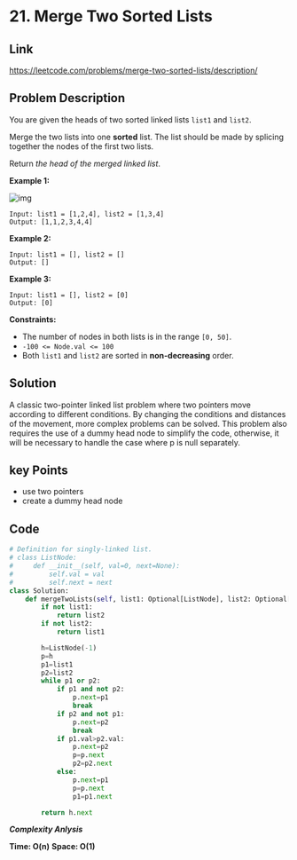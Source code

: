 # 21. Merge Two Sorted Lists

## Link

https://leetcode.com/problems/merge-two-sorted-lists/description/

## Problem Description

You are given the heads of two sorted linked lists `list1` and `list2`.

Merge the two lists into one **sorted** list. The list should be made by splicing together the nodes of the first two lists.

Return *the head of the merged linked list*.

 

**Example 1:**

![img](https://assets.leetcode.com/uploads/2020/10/03/merge_ex1.jpg)

```
Input: list1 = [1,2,4], list2 = [1,3,4]
Output: [1,1,2,3,4,4]
```

**Example 2:**

```
Input: list1 = [], list2 = []
Output: []
```

**Example 3:**

```
Input: list1 = [], list2 = [0]
Output: [0]
```

 

**Constraints:**

- The number of nodes in both lists is in the range `[0, 50]`.
- `-100 <= Node.val <= 100`
- Both `list1` and `list2` are sorted in **non-decreasing** order.

## Solution

A classic two-pointer linked list problem where two pointers move according to different conditions. By changing the conditions and distances of the movement, more complex problems can be solved. This problem also requires the use of a dummy head node to simplify the code, otherwise, it will be necessary to handle the case where p is null separately.

## key Points

* use two pointers
* create a dummy head node

## Code

``` py
# Definition for singly-linked list.
# class ListNode:
#     def __init__(self, val=0, next=None):
#         self.val = val
#         self.next = next
class Solution:
    def mergeTwoLists(self, list1: Optional[ListNode], list2: Optional[ListNode]) -> Optional[ListNode]:
        if not list1:
            return list2
        if not list2:
            return list1

        h=ListNode(-1)
        p=h
        p1=list1
        p2=list2
        while p1 or p2:
            if p1 and not p2:
                p.next=p1
                break
            if p2 and not p1:
                p.next=p2
                break
            if p1.val>p2.val:
                p.next=p2
                p=p.next
                p2=p2.next
            else:
                p.next=p1
                p=p.next
                p1=p1.next

        return h.next
```

***Complexity Anlysis***

**Time: O(n)**
**Space: O(1)**
